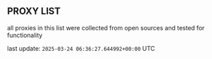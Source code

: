 ## PROXY LIST

all proxies in this list were collected from open sources and tested for functionality

last update: `2025-03-24 06:36:27.644992+00:00` UTC